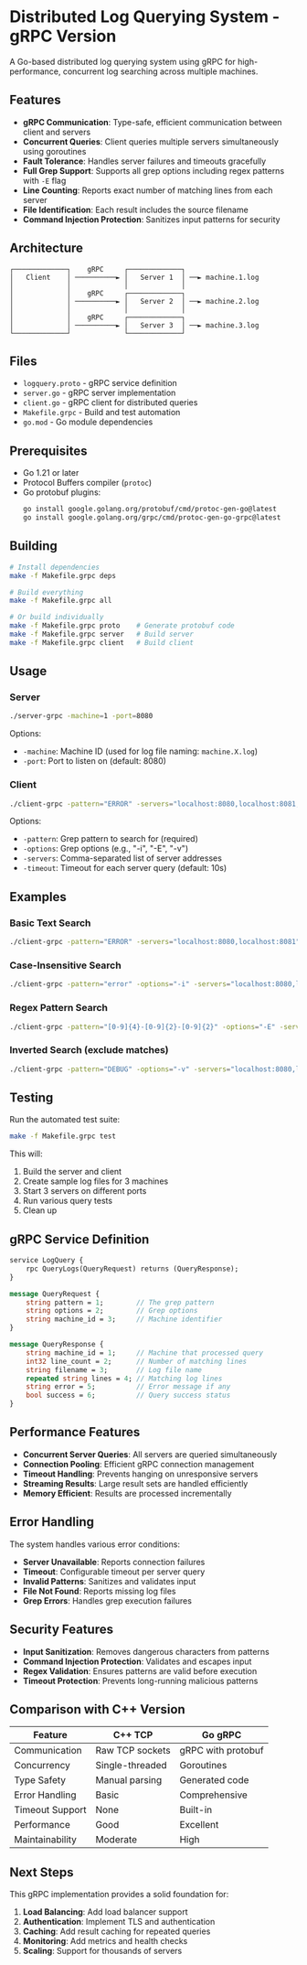 # Distributed Log Querying System - gRPC Version

A Go-based distributed log querying system using gRPC for high-performance, concurrent log searching across multiple machines.

## Features

- **gRPC Communication**: Type-safe, efficient communication between client and servers
- **Concurrent Queries**: Client queries multiple servers simultaneously using goroutines
- **Fault Tolerance**: Handles server failures and timeouts gracefully
- **Full Grep Support**: Supports all grep options including regex patterns with `-E` flag
- **Line Counting**: Reports exact number of matching lines from each server
- **File Identification**: Each result includes the source filename
- **Command Injection Protection**: Sanitizes input patterns for security

## Architecture

```
┌─────────────┐    gRPC     ┌─────────────┐
│   Client    │ ──────────► │   Server 1  │ ──► machine.1.log
│             │             │             │
│             │    gRPC     ┌─────────────┐
│             │ ──────────► │   Server 2  │ ──► machine.2.log
│             │             │             │
│             │    gRPC     ┌─────────────┐
│             │ ──────────► │   Server 3  │ ──► machine.3.log
└─────────────┘             └─────────────┘
```

## Files

- `logquery.proto` - gRPC service definition
- `server.go` - gRPC server implementation
- `client.go` - gRPC client for distributed queries
- `Makefile.grpc` - Build and test automation
- `go.mod` - Go module dependencies

## Prerequisites

- Go 1.21 or later
- Protocol Buffers compiler (`protoc`)
- Go protobuf plugins:
  ```bash
  go install google.golang.org/protobuf/cmd/protoc-gen-go@latest
  go install google.golang.org/grpc/cmd/protoc-gen-go-grpc@latest
  ```

## Building

```bash
# Install dependencies
make -f Makefile.grpc deps

# Build everything
make -f Makefile.grpc all

# Or build individually
make -f Makefile.grpc proto    # Generate protobuf code
make -f Makefile.grpc server   # Build server
make -f Makefile.grpc client   # Build client
```

## Usage

### Server

```bash
./server-grpc -machine=1 -port=8080
```

Options:
- `-machine`: Machine ID (used for log file naming: `machine.X.log`)
- `-port`: Port to listen on (default: 8080)

### Client

```bash
./client-grpc -pattern="ERROR" -servers="localhost:8080,localhost:8081,localhost:8082"
```

Options:
- `-pattern`: Grep pattern to search for (required)
- `-options`: Grep options (e.g., "-i", "-E", "-v")
- `-servers`: Comma-separated list of server addresses
- `-timeout`: Timeout for each server query (default: 10s)

## Examples

### Basic Text Search
```bash
./client-grpc -pattern="ERROR" -servers="localhost:8080,localhost:8081"
```

### Case-Insensitive Search
```bash
./client-grpc -pattern="error" -options="-i" -servers="localhost:8080,localhost:8081"
```

### Regex Pattern Search
```bash
./client-grpc -pattern="[0-9]{4}-[0-9]{2}-[0-9]{2}" -options="-E" -servers="localhost:8080,localhost:8081"
```

### Inverted Search (exclude matches)
```bash
./client-grpc -pattern="DEBUG" -options="-v" -servers="localhost:8080,localhost:8081"
```

## Testing

Run the automated test suite:
```bash
make -f Makefile.grpc test
```

This will:
1. Build the server and client
2. Create sample log files for 3 machines
3. Start 3 servers on different ports
4. Run various query tests
5. Clean up

## gRPC Service Definition

```protobuf
service LogQuery {
    rpc QueryLogs(QueryRequest) returns (QueryResponse);
}

message QueryRequest {
    string pattern = 1;        // The grep pattern
    string options = 2;        // Grep options
    string machine_id = 3;     // Machine identifier
}

message QueryResponse {
    string machine_id = 1;     // Machine that processed query
    int32 line_count = 2;      // Number of matching lines
    string filename = 3;       // Log file name
    repeated string lines = 4; // Matching log lines
    string error = 5;          // Error message if any
    bool success = 6;          // Query success status
}
```

## Performance Features

- **Concurrent Server Queries**: All servers are queried simultaneously
- **Connection Pooling**: Efficient gRPC connection management
- **Timeout Handling**: Prevents hanging on unresponsive servers
- **Streaming Results**: Large result sets are handled efficiently
- **Memory Efficient**: Results are processed incrementally

## Error Handling

The system handles various error conditions:

- **Server Unavailable**: Reports connection failures
- **Timeout**: Configurable timeout per server query
- **Invalid Patterns**: Sanitizes and validates input
- **File Not Found**: Reports missing log files
- **Grep Errors**: Handles grep execution failures

## Security Features

- **Input Sanitization**: Removes dangerous characters from patterns
- **Command Injection Protection**: Validates and escapes input
- **Regex Validation**: Ensures patterns are valid before execution
- **Timeout Protection**: Prevents long-running malicious patterns

## Comparison with C++ Version

| Feature | C++ TCP | Go gRPC |
|---------|---------|---------|
| Communication | Raw TCP sockets | gRPC with protobuf |
| Concurrency | Single-threaded | Goroutines |
| Type Safety | Manual parsing | Generated code |
| Error Handling | Basic | Comprehensive |
| Timeout Support | None | Built-in |
| Performance | Good | Excellent |
| Maintainability | Moderate | High |

## Next Steps

This gRPC implementation provides a solid foundation for:

1. **Load Balancing**: Add load balancer support
2. **Authentication**: Implement TLS and authentication
3. **Caching**: Add result caching for repeated queries
4. **Monitoring**: Add metrics and health checks
5. **Scaling**: Support for thousands of servers
